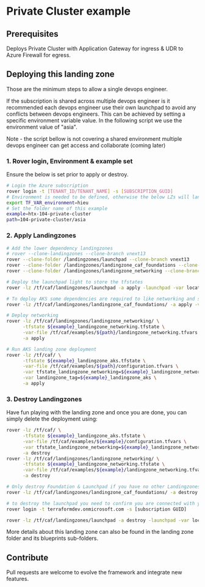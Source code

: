 # Private Cluster example


## Prerequisites

Deploys Private Cluster with Application Gateway for ingress & UDR to Azure Firewall for egress.

## Deploying this landing zone

Those are the minimum steps to allow a single devops engineer. 

If the subscription is shared across multiple devops engineer is it recommended each devops engineer use their own launchpad to avoid any conflicts between devops engineers. This can be achieved by setting a specific environment variable value. In the following script we use the environment value of "asia".

Note - the script bellow is not covering a shared environment multiple devops engineer can get access and collaborate (coming later)

### 1. Rover login, Environment & example set

Ensure the below is set prior to apply or destroy.
```bash
# Login the Azure subscription
rover login -t [TENANT_ID/TENANT_NAME] -s [SUBSCRIPTION_GUID]
# Environment is needed to be defined, otherwise the below LZs will land into sandpit which someone else is working on
export TF_VAR_environment=hieu
# Set the folder name of this example
example=htx-104-private-cluster
path=104-private-cluster/asia
```

### 2. Apply Landingzones

```bash
# Add the lower dependency landingzones
# rover --clone-landingzones --clone-branch vnext13
rover --clone-folder /landingzones/launchpad --clone-branch vnext13
rover --clone-folder /landingzones/landingzone_caf_foundations --clone-branch vnext13
rover --clone-folder /landingzones/landingzone_networking --clone-branch vnext13

# Deploy the launchpad light to store the tfstates
rover -lz /tf/caf/landingzones/launchpad -a apply -launchpad -var location=eastus -var-file /tf/caf/examples/${example}/launchpad.tfvars

# To deploy AKS some dependencies are required to like networking and some acounting, security and governance services are required.
rover -lz /tf/caf/landingzones/landingzone_caf_foundations/ -a apply -var-file /tf/caf/examples/${example}/landingzone_caf_foundations.tfvars

# Deploy networking
rover -lz /tf/caf/landingzones/landingzone_networking/ \
      -tfstate ${example}_landingzone_networking.tfstate \
      -var-file /tf/caf/examples/${path}/landingzone_networking.tfvars \
      -a apply

# Run AKS landing zone deployment
rover -lz /tf/caf/ \
      -tfstate ${example}_landingzone_aks.tfstate \
      -var-file /tf/caf/examples/${path}/configuration.tfvars \
      -var tfstate_landingzone_networking=${example}_landingzone_networking.tfstate \
      -var landingzone_tag=${example}_landingzone_aks \
      -a apply
```

### 3. Destroy Landingzones

Have fun playing with the landing zone and once you are done, you can simply delete the deployment using:

```bash
rover -lz /tf/caf/ \
      -tfstate ${example}_landingzone_aks.tfstate \
      -var-file /tf/caf/examples/${example}/configuration.tfvars \
      -var tfstate_landingzone_networking=${example}_landingzone_networking.tfstate \
      -a destroy
rover -lz /tf/caf/landingzones/landingzone_networking/ \
      -tfstate ${example}_landingzone_networking.tfstate \
      -var-file /tf/caf/examples/${example}/landingzone_networking.tfvars \
      -a destroy

# Only destroy Foundation & Launchpad if you have no other Landingzones dependent on them.
rover -lz /tf/caf/landingzones/landingzone_caf_foundations/ -a destroy -var-file /tf/caf/examples/${example}/landingzone_caf_foundations.tfvars

# to destroy the launchpad you need to confirm you are connected with your user. If not reconnect with
rover login -t terraformdev.onmicrosoft.com -s [subscription GUID]

rover -lz /tf/caf/landingzones/launchpad -a destroy -launchpad -var location=eastus -var-file /tf/caf/examples/${example}/launchpad.tfvars
```

More details about this landing zone can also be found in the landing zone folder and its blueprints sub-folders.

## Contribute

Pull requests are welcome to evolve the framework and integrate new features.
